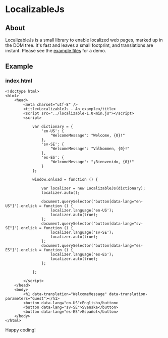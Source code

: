 LocalizableJs
=============

## About
LocalizableJs is a small library to enable localized web pages, marked up in the DOM tree. It's fast and leaves a small footprint, and translations are instant. Please see the [example files](https://github.com/WelcomWeb/localizablejs/tree/master/examples) for a demo.

## Example

### index.html

	<!doctype html>
	<html>
		<head>
			<meta charset="utf-8" />
			<title>LocalizableJs - An example</title>
			<script src="../localizable-1.0-min.js"></script>
			<script>

				var dictionary = {
					'en-US': {
						"WelcomeMessage": "Welcome, {0}!"
					},
					'sv-SE': {
						"WelcomeMessage": "Välkommen, {0}!"
					},
					'es-ES': {
						"WelcomeMessage": "¡Bienvenido, {0}!"
					}
				};

				window.onload = function () {

					var localizer = new LocalizableJs(dictionary);
					localizer.auto();

					document.querySelector('button[data-lang="en-US"]').onclick = function () {
						localizer.language('en-US');
						localizer.auto(true);
					};
					document.querySelector('button[data-lang="sv-SE"]').onclick = function () {
						localizer.language('sv-SE');
						localizer.auto(true);
					};
					document.querySelector('button[data-lang="es-ES"]').onclick = function () {
						localizer.language('es-ES');
						localizer.auto(true);
					};

				};

			</script>
		</head>
		<body>
			<h1 data-translation="WelcomeMessage" data-translation-parameters="Guest"></h1>
			<button data-lang="en-US">English</button>
			<button data-lang="sv-SE">Svenska</button>
			<button data-lang="es-ES">Español</button>
		</body>
	</html>

Happy coding!